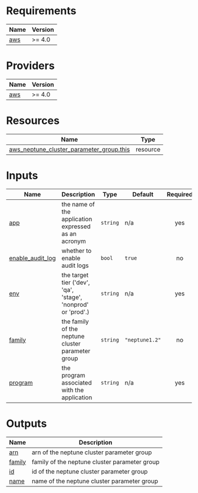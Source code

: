 <!-- BEGIN_TF_DOCS -->
# Requirements

| Name | Version |
|------|---------|
| <a name="requirement_aws"></a> [aws](#requirement\_aws) | >= 4.0 |

# Providers

| Name | Version |
|------|---------|
| <a name="provider_aws"></a> [aws](#provider\_aws) | >= 4.0 |

# Resources

| Name | Type |
|------|------|
| [aws_neptune_cluster_parameter_group.this](https://registry.terraform.io/providers/hashicorp/aws/latest/docs/resources/neptune_cluster_parameter_group) | resource |

# Inputs

| Name | Description | Type | Default | Required |
|------|-------------|------|---------|:--------:|
| <a name="input_app"></a> [app](#input\_app) | the name of the application expressed as an acronym | `string` | n/a | yes |
| <a name="input_enable_audit_log"></a> [enable\_audit\_log](#input\_enable\_audit\_log) | whether to enable audit logs | `bool` | `true` | no |
| <a name="input_env"></a> [env](#input\_env) | the target tier ('dev', 'qa', 'stage', 'nonprod' or 'prod'.) | `string` | n/a | yes |
| <a name="input_family"></a> [family](#input\_family) | the family of the neptune cluster parameter group | `string` | `"neptune1.2"` | no |
| <a name="input_program"></a> [program](#input\_program) | the program associated with the application | `string` | n/a | yes |

# Outputs

| Name | Description |
|------|-------------|
| <a name="output_arn"></a> [arn](#output\_arn) | arn of the neptune cluster parameter group |
| <a name="output_family"></a> [family](#output\_family) | family of the neptune cluster parameter group |
| <a name="output_id"></a> [id](#output\_id) | id of the neptune cluster parameter group |
| <a name="output_name"></a> [name](#output\_name) | name of the neptune cluster parameter group |
<!-- END_TF_DOCS -->